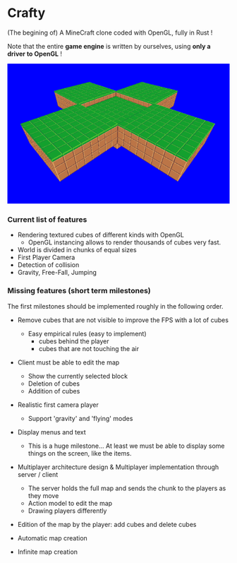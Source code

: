 # Crafty

(The begining of) A MineCraft clone coded with OpenGL, fully in Rust !

Note that the entire **game engine** is written by ourselves, using **only a driver to OpenGL** !

![](demo/first_chunks.png)

### Current list of features

- Rendering textured cubes of different kinds with OpenGL
  - OpenGL instancing allows to render thousands of cubes very fast.
- World is divided in chunks of equal sizes
- First Player Camera
- Detection of collision
- Gravity, Free-Fall, Jumping

### Missing features (short term milestones)

The first milestones should be implemented roughly in the following order.

- Remove cubes that are not visible to improve the FPS with a lot of cubes
    - Easy empirical rules (easy to implement)
        - cubes behind the player
        - cubes that are not touching the air

- Client must be able to edit the map
    - Show the currently selected block
    - Deletion of cubes
    - Addition of cubes

- Realistic first camera player
    - Support 'gravity' and 'flying' modes

- Display menus and text
    - This is a huge milestone... At least we must be able to display some things on the screen, like the items.

- Multiplayer architecture design & Multiplayer implementation through server / client
    - The server holds the full map and sends the chunk to the players as they move
    - Action model to edit the map
    - Drawing players differently

- Edition of the map by the player: add cubes and delete cubes

- Automatic map creation

- Infinite map creation

